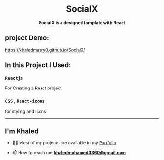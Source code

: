 <h1 align="center"> SocialX </h1>

<h4 align="center"> SocialX is a designed tamplate with React </h4>

## project Demo:
https://khaledmasry0.github.io/SocialX/

## In this Project I Used:

### `Reactjs`

For Creating a React project

###  `CSS` , `React-icons`
for styling and icons

<hr/>

## I'm Khaled

- 👨‍💻 Most of my projects are available in my [Portfolio](https://khaledmasry0.github.io/Portfolio/)

<!-- - 📝 I usually write useful articles on [LinkedIn](https://www.linkedin.com//), [Facebook](https://www.facebook.com/), [Telegram](https://t.me/) -->

- 📫 How to reach me **khaledmohamed3360@gmail.com**
